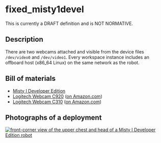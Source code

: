 fixed_misty1devel
=================

<div class="alert alert-danger" role="alert">This is currently a DRAFT definition and is NOT NORMATIVE.</div>

Description
-----------

There are two webcams attached and visible from the device files `/dev/video0`
and `/dev/video1`.  Every workspace instance includes an offboard host (x86_64
Linux) on the same network as the robot.


Bill of materials
-----------------

* [Misty I Developer Edition](https://medium.com/mistyrobotics/the-misty-i-developer-edition-d36f8bba9beb)
* [Logitech Webcam C920](https://www.logitech.com/en-us/product/hd-pro-webcam-c920) ([on Amazon.com](https://www.amazon.com/gp/product/B006JH8T3S/))
* [Logitech Webcam C310](https://www.logitech.com/en-us/product/hd-webcam-c310) ([on Amazon.com](https://www.amazon.com/gp/product/B003LVZO8S/))


Photographs of a deployment
---------------------------

<a title="enlarge" href="figures/fixed_misty1devel_cornerview.png">![front-corner view of the upper chest and head of a Misty I Developer Edition robot](figures/480px-fixed_misty1devel_cornerview.jpg)</a>
